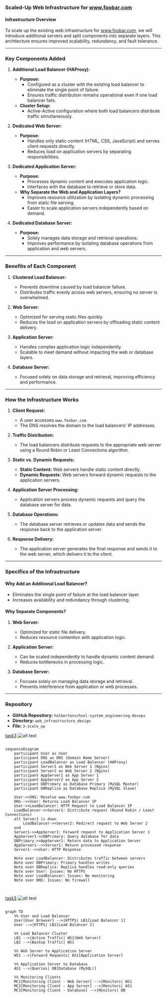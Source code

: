 ### Scaled-Up Web Infrastructure for www.foobar.com

#### Infrastructure Overview
To scale up the existing web infrastructure for www.foobar.com, we will introduce additional servers and split components into separate layers. This architecture ensures improved scalability, redundancy, and fault tolerance.

---

### Key Components Added

1. **Additional Load Balancer (HAProxy)**:
   - **Purpose:**
     - Configured as a cluster with the existing load balancer to eliminate the single point of failure.
     - Ensures traffic distribution remains operational even if one load balancer fails.
   - **Cluster Setup:**
     - Active-Active configuration where both load balancers distribute traffic simultaneously.

2. **Dedicated Web Server:**
   - **Purpose:**
     - Handles only static content (HTML, CSS, JavaScript) and serves client requests directly.
     - Reduces load on application servers by separating responsibilities.

3. **Dedicated Application Server:**
   - **Purpose:**
     - Processes dynamic content and executes application logic.
     - Interfaces with the database to retrieve or store data.
   - **Why Separate the Web and Application Layers?**
     - Improves resource utilization by isolating dynamic processing from static file serving.
     - Easier to scale application servers independently based on demand.

4. **Dedicated Database Server:**
   - **Purpose:**
     - Solely manages data storage and retrieval operations.
     - Improves performance by isolating database operations from application and web servers.

---

### Benefits of Each Component

1. **Clustered Load Balancer:**
   - Prevents downtime caused by load balancer failure.
   - Distributes traffic evenly across web servers, ensuring no server is overwhelmed.

2. **Web Server:**
   - Optimized for serving static files quickly.
   - Reduces the load on application servers by offloading static content delivery.

3. **Application Server:**
   - Handles complex application logic independently.
   - Scalable to meet demand without impacting the web or database layers.

4. **Database Server:**
   - Focused solely on data storage and retrieval, improving efficiency and performance.

---

### How the Infrastructure Works
1. **Client Request:**
   - A user accesses `www.foobar.com`.
   - The DNS resolves the domain to the load balancers' IP addresses.

2. **Traffic Distribution:**
   - The load balancers distribute requests to the appropriate web server using a Round Robin or Least Connections algorithm.

3. **Static vs. Dynamic Requests:**
   - **Static Content:** Web servers handle static content directly.
   - **Dynamic Requests:** Web servers forward dynamic requests to the application servers.

4. **Application Server Processing:**
   - Application servers process dynamic requests and query the database server for data.

5. **Database Operations:**
   - The database server retrieves or updates data and sends the response back to the application server.

6. **Response Delivery:**
   - The application server generates the final response and sends it to the web server, which delivers it to the client.

---

### Specifics of the Infrastructure

#### Why Add an Additional Load Balancer?
- Eliminates the single point of failure at the load balancer layer.
- Increases availability and redundancy through clustering.

#### Why Separate Components?
1. **Web Server:**
   - Optimized for static file delivery.
   - Reduces resource contention with application logic.

2. **Application Server:**
   - Can be scaled independently to handle dynamic content demand.
   - Reduces bottlenecks in processing logic.

3. **Database Server:**
   - Focuses solely on managing data storage and retrieval.
   - Prevents interference from application or web processes.

---

### Repository
- **GitHub Repository:** `holbertonschool-system_engineering-devops`
- **Directory:** `web_infrastructure_design`
- **File:** `3-scale_up`

[task3](task3dg.mmd)
![alt text](<task3_Capture d’écran 2025-01-15 235638.png>)

```mermaid

sequenceDiagram
    participant User as User
    participant DNS as DNS (Domain Name Server)
    participant LoadBalancer as Load Balancer (HAProxy)
    participant Server1 as Web Server 1 (Nginx)
    participant Server2 as Web Server 2 (Nginx)
    participant AppServer1 as App Server 1
    participant AppServer2 as App Server 2
    participant DBPrimary as Database Primary (MySQL Master)
    participant DBReplica as Database Replica (MySQL Slave)

    User->>DNS: Resolve www.foobar.com
    DNS-->>User: Returns Load Balancer IP
    User->>LoadBalancer: HTTP Request to Load Balancer IP
    LoadBalancer->>Server1: Distribute request (Round Robin / Least Connections)
    alt Server1 is down
        LoadBalancer->>Server2: Redirect request to Web Server 2
    end
    Server1->>AppServer1: Forward request to Application Server 1
    AppServer1->>DBPrimary: Query database for data
    DBPrimary->>AppServer1: Return data to Application Server
    AppServer1-->>Server1: Return processed response
    Server1-->>User: HTTP Response

    Note over LoadBalancer: Distributes traffic between servers
    Note over DBPrimary: Primary handles writes
    Note over DBReplica: Replica handles read-only queries
    Note over User: Issues: No HTTPS
    Note over LoadBalancer: Issues: No monitoring
    Note over DNS: Issues: No firewall



```

[task3](task3.mmd)
![alt text](<task3_graphTD_Capture d’écran 2025-01-16 000636.png>)

```mermaid

graph TD
    %% User and Load Balancer
    User[User Browser] -->|HTTPS| LB1[Load Balancer 1]
    User -->|HTTPS| LB2[Load Balancer 2]

    %% Load Balancer Cluster
    LB1 -->|Active Traffic| WS1[Web Server]
    LB2 -->|Backup Traffic| WS1

    %% Web Server to Application Server
    WS1 -->|Forward Requests| AS1[Application Server]

    %% Application Server to Database
    AS1 -->|Queries| DB[Database (MySQL)]

    %% Monitoring Clients
    MC1[Monitoring Client - Web Server] -->|Monitors| WS1
    MC2[Monitoring Client - App Server] -->|Monitors| AS1
    MC3[Monitoring Client - Database] -->|Monitors| DB



```
